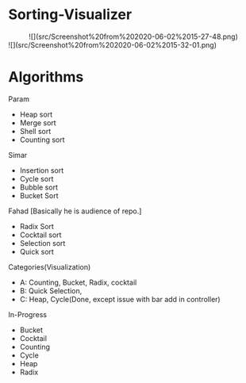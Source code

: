 # Sorting-Visualizer

<div align = "center">
 ![](src/Screenshot%20from%202020-06-02%2015-27-48.png)
</div>
![](src/Screenshot%20from%202020-06-02%2015-32-01.png)

# Algorithms

Param
* Heap sort
* Merge sort
* Shell sort
* Counting sort

Simar
* Insertion sort
* Cycle sort
* Bubble sort
* Bucket Sort

Fahad [Basically he is audience of repo.]
* Radix Sort
* Cocktail sort
* Selection sort
* Quick sort

Categories(Visualization)

* A: Counting, Bucket, Radix, cocktail
* B: Quick Selection,
* C: Heap, Cycle(Done, except issue with bar add in controller)


In-Progress
* Bucket
* Cocktail
* Counting
* Cycle
* Heap
* Radix
